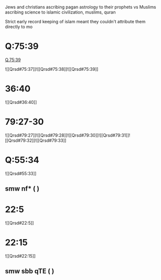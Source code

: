 Jews and christians ascribing pagan astrology to their prophets
vs
Muslims ascribing science to islamic civilization, muslims, quran

Strict early record keeping of islam meant they couldn't attribute them directly to mo

# Q:75:39

[Q.75:39](https://quran.com/75:39/tafsirs/ar-tafsir-al-tabari)

![[Qrsd#75:37]]![[Qrsd#75:38]]![[Qrsd#75:39]]
# 36:40

![[Qrsd#36:40]]

# 79:27-30

![[Qrsd#79:27]]![[Qrsd#79:28]]![[Qrsd#79:30]]![[Qrsd#79:31]]![[Qrsd#79:32]]![[Qrsd#79:33]]
# Q:55:34

![[Qrsd#55:33]]

## smw nf* ( )

# 22:5

![[Qrsd#22:5]]

# 22:15

![[Qrsd#22:15]]

## smw sbb qTE ( )


